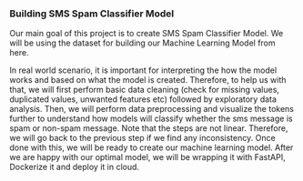 ### Building SMS Spam Classifier Model
Our main goal of this project is to create SMS Spam Classifier Model. We will be using the dataset for building our Machine Learning Model from here.

In real world scenario, it is important for interpreting the how the model works and based on what the model is created. Therefore, to help us with that, we will first perform basic data cleaning (check for missing values, duplicated values, unwanted features etc) followed by exploratory data analysis. Then, we will perform data preprocessing and visualize the tokens further to understand how models will classify whether the sms message is spam or non-spam message. Note that the steps are not linear. Therefore, we will go back to the previous step if we find any inconsistency. Once done with this, we will be ready to create our machine learning model. After we are happy with our optimal model, we will be wrapping it with FastAPI, Dockerize it and deploy it in cloud.

